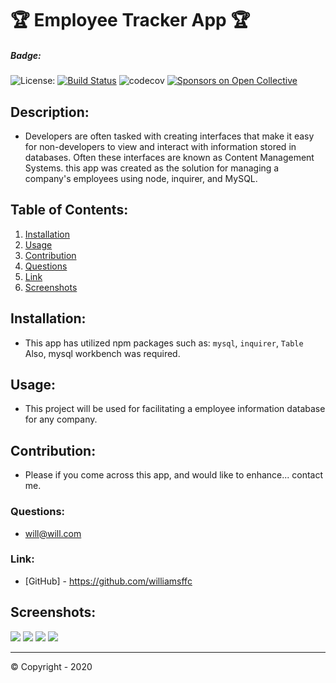 
# 🏆 Employee Tracker App 🏆

##### **Badge:**
![License: ](https://img.shields.io/badge/License-MIT-green)
[![Build Status](https://travis-ci.org/validatorjs/validator.js.svg?branch=master)](https://travis-ci.org/validatorjs/validator.js)
![codecov](https://codecov.io/gh/validatorjs/validator.js/branch/master/graph/badge.svg)
[![Sponsors on Open Collective](https://opencollective.com/validatorjs/sponsors/badge.svg)](#sponsors)


## **Description:**
* Developers are often tasked with creating interfaces that make it easy for non-developers to view and interact with information stored in databases. Often these interfaces are known as Content Management Systems. this app was created as the solution for managing a company's employees using node, inquirer, and MySQL.

## **Table of Contents:**
1. [Installation](#installation)
2. [Usage](#usage)
3. [Contribution](#contribution)
4. [Questions](#questions)
5. [Link](#Link)
6. [Screenshots](#Screenshots)

## **Installation:**
* This app has utilized npm packages such as: 
```mysql```,
```inquirer```,
```Table``` 
Also, mysql workbench was required.

## **Usage:**
* This project will be used for facilitating a employee information database for any company.

## **Contribution:**
* Please if you come across this app, and would like to enhance... contact me.

### **Questions:**
* will@will.com

### **Link:**
* [GitHub] - https://github.com/williamsffc

## **Screenshots:**
<img src="assets/Capture1.JPG">
<img src="assets/Capture2.JPG">
<img src="assets/Capture3.JPG">
<img src="assets/Capture4.JPG">

-------------
© Copyright - 2020
